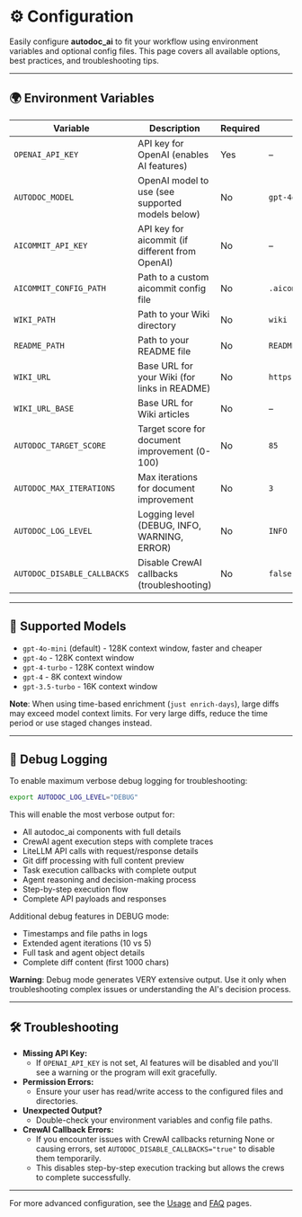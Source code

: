 # ⚙️ Configuration

Easily configure **autodoc_ai** to fit your workflow using environment variables and optional config files. This page covers all available options, best practices, and troubleshooting tips.

---

## 🌍 Environment Variables

| Variable              | Description                                              | Required | Default                                      |
|-----------------------|----------------------------------------------------------|----------|----------------------------------------------|
| `OPENAI_API_KEY`      | API key for OpenAI (enables AI features)                | Yes      | –                                            |
| `AUTODOC_MODEL`       | OpenAI model to use (see supported models below)       | No       | `gpt-4o-mini`                                |
| `AICOMMIT_API_KEY`    | API key for aicommit (if different from OpenAI)         | No       | –                                            |
| `AICOMMIT_CONFIG_PATH`| Path to a custom aicommit config file                   | No       | `.aicommit/config.toml`                      |
| `WIKI_PATH`           | Path to your Wiki directory                            | No       | `wiki`                                       |
| `README_PATH`         | Path to your README file                               | No       | `README.md`                                  |
| `WIKI_URL`            | Base URL for your Wiki (for links in README)           | No       | `https://github.com/auraz/autodoc_ai/wiki/` |
| `WIKI_URL_BASE`       | Base URL for Wiki articles                             | No       | –                                            |
| `AUTODOC_TARGET_SCORE`| Target score for document improvement (0-100)          | No       | `85`                                         |
| `AUTODOC_MAX_ITERATIONS`| Max iterations for document improvement              | No       | `3`                                          |
| `AUTODOC_LOG_LEVEL`   | Logging level (DEBUG, INFO, WARNING, ERROR)           | No       | `INFO`                                       |
| `AUTODOC_DISABLE_CALLBACKS`| Disable CrewAI callbacks (troubleshooting)       | No       | `false`                                      |

---

## 🤖 Supported Models

- `gpt-4o-mini` (default) - 128K context window, faster and cheaper
- `gpt-4o` - 128K context window
- `gpt-4-turbo` - 128K context window
- `gpt-4` - 8K context window
- `gpt-3.5-turbo` - 16K context window

**Note**: When using time-based enrichment (`just enrich-days`), large diffs may exceed model context limits. For very large diffs, reduce the time period or use staged changes instead.

---

## 🐛 Debug Logging

To enable maximum verbose debug logging for troubleshooting:

```bash
export AUTODOC_LOG_LEVEL="DEBUG"
```

This will enable the most verbose output for:
- All autodoc_ai components with full details
- CrewAI agent execution steps with complete traces
- LiteLLM API calls with request/response details
- Git diff processing with full content preview
- Task execution callbacks with complete output
- Agent reasoning and decision-making process
- Step-by-step execution flow
- Complete API payloads and responses

Additional debug features in DEBUG mode:
- Timestamps and file paths in logs
- Extended agent iterations (10 vs 5)
- Full task and agent object details
- Complete diff content (first 1000 chars)

**Warning**: Debug mode generates VERY extensive output. Use it only when troubleshooting complex issues or understanding the AI's decision process.

---

## 🛠️ Troubleshooting

- **Missing API Key:**
  - If `OPENAI_API_KEY` is not set, AI features will be disabled and you'll see a warning or the program will exit gracefully.
- **Permission Errors:**
  - Ensure your user has read/write access to the configured files and directories.
- **Unexpected Output?**
  - Double-check your environment variables and config file paths.
- **CrewAI Callback Errors:**
  - If you encounter issues with CrewAI callbacks returning None or causing errors, set `AUTODOC_DISABLE_CALLBACKS="true"` to disable them temporarily.
  - This disables step-by-step execution tracking but allows the crews to complete successfully.

---

For more advanced configuration, see the [Usage](Usage) and [FAQ](FAQ) pages.


